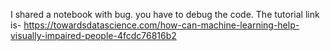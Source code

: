 I shared a notebook with bug. you have to debug the code. 
The tutorial link is- https://towardsdatascience.com/how-can-machine-learning-help-visually-impaired-people-4fcdc76816b2
